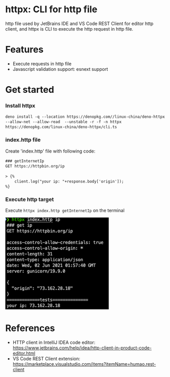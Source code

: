 httpx: CLI for http file
==============================

http file used by JetBrains IDE and VS Code REST Client for editor http client, and httpx is CLI to execute the http request in http file.

# Features

* Execute requests in http file
* Javascript validation support: esnext support

# Get started

### Install httpx

```
deno install -q --location https://denopkg.com//linux-china/deno-httpx --allow-net --allow-read  --unstable -r -f -n httpx https://denopkg.com/linux-china/deno-httpx/cli.ts
```

### index.http file

Create 'index.http' file with following code:

```
### getInternetIp
GET https://httpbin.org/ip

> {%
    client.log("your ip: "+response.body['origin']);
%}
```

### Execute http target

Execute `httpx index.http getInternetIp` on the terminal

![httpx cli](./docs/httpx-cli.png)

# References

* HTTP client in IntelliJ IDEA code editor: https://www.jetbrains.com/help/idea/http-client-in-product-code-editor.html
* VS Code REST Client extension: https://marketplace.visualstudio.com/items?itemName=humao.rest-client
